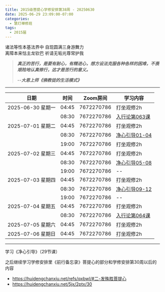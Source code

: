 ```yaml
---
title: 2015级菩提心学修安排第38周 - 20250630
date: 2025-06-29 23:09:00-07:00
categories:
  - 慧灯禅修班
tags:
  - 2015届
---
```

诸法等性本基法界中 自现圆满三身游舞力  
离障本来怙主龙钦巴 祈请无垢光尊常护我


> *__真正的苦行，是要有耐心，有精进心，想方设法克服各种各样的困难，不畏艰险地认真修行，这才是苦行的意义。__*
>
> --***大恩上师《佛教徒的生活模式》***

---

|日期 |时间|Zoom房间|学习内容|
|--|--|--|--|
| 2025-06-30 星期一|04:45|7672270786|打坐观修2h|
| |08:30|7672270786| [入行论第063课](https://huidengchanxiu.net/refs/rxl/05#第六十三节课)  |
| 2025-07-01 星期二 |04:45|7672270786|打坐观修2h|
|   |08:30|7672270786| [净心引导01-04](https://box.hdcxb.net/%E7%A6%85%E4%BF%AE%E7%8F%AD/xmfw/04%E7%94%98%E9%9C%B2%E7%B3%BB%E5%88%97/14%20%E5%87%80%E5%BF%83%E5%BC%95%E5%AF%BC%E8%AE%B2%E8%AE%B0) |
|   |19:00|7672270786| 打坐观修2h |
| 2025-07-02 星期三  |04:45|7672270786|打坐观修2h|
|   |08:30|7672270786| [净心引导05-08](https://box.hdcxb.net/%E7%A6%85%E4%BF%AE%E7%8F%AD/xmfw/04%E7%94%98%E9%9C%B2%E7%B3%BB%E5%88%97/14%20%E5%87%80%E5%BF%83%E5%BC%95%E5%AF%BC%E8%AE%B2%E8%AE%B0) |
|   |19:00|7672270786| -- |
| 2025-07-03 星期四|04:45|7672270786|打坐观修2h|
|   |08:30|7672270786| [净心引导09-12](https://box.hdcxb.net/%E7%A6%85%E4%BF%AE%E7%8F%AD/xmfw/04%E7%94%98%E9%9C%B2%E7%B3%BB%E5%88%97/14%20%E5%87%80%E5%BF%83%E5%BC%95%E5%AF%BC%E8%AE%B2%E8%AE%B0) |
|   |19:00|7672270786|--|
| 2025-07-04 星期五|04:45|7672270786|打坐观修2h|
| |08:30|7672270786|[入行论第064课](https://huidengchanxiu.net/refs/rxl/05#第六十四节课) |
| 2025-07-05 星期六|04:45|7672270786| 打坐观修2h |
| 2025-07-06 星期日|04:45|7672270786| 打坐观修2h |

---

学习《净心引导》（29节课）

之后继续学习学修安排里《前行备忘录》菩提心的部分和学修安排第30周以后的内容

- <https://huidengchanxiu.net/refs/qxbwl/#二-发殊胜菩提心>
- <https://huidengchanxiu.net/5jx/2ptx/30>


